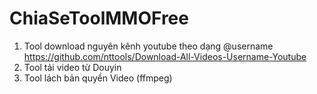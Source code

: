 # ChiaSeToolMMOFree
1. Tool download nguyên kênh youtube theo dạng @username
   https://github.com/nttools/Download-All-Videos-Username-Youtube   
2. Tool tải video từ Douyin
3. Tool lách bản quyền Video (ffmpeg)

